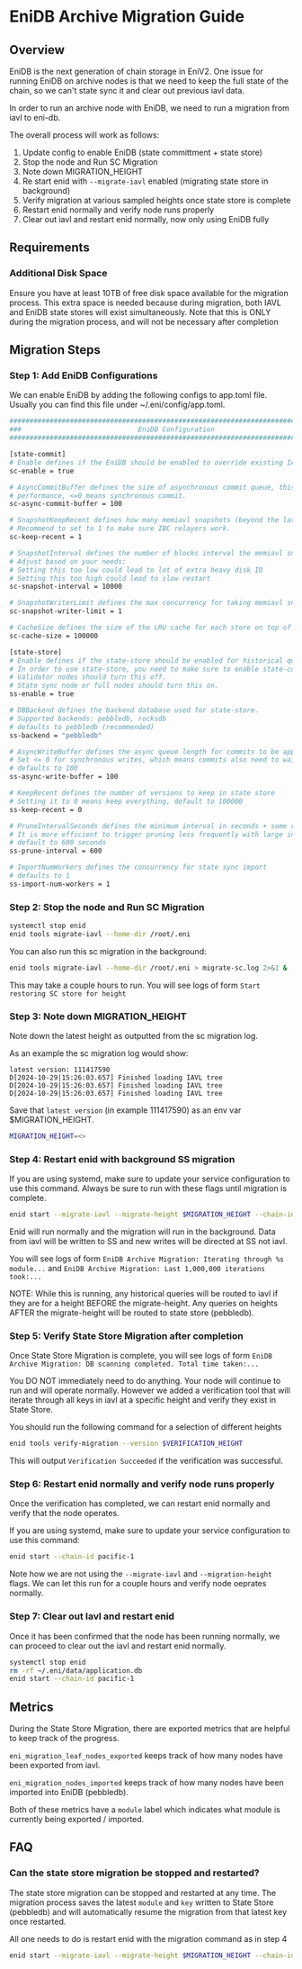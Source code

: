 # EniDB Archive Migration Guide

## Overview
EniDB is the next generation of chain storage in EniV2.
One issue for running EniDB on archive nodes is that we need to keep the full state of the chain, so we can't
state sync it and clear out previous iavl data.

In order to run an archive node with EniDB, we need to run a migration from iavl to eni-db.

The overall process will work as follows:

1. Update config to enable EniDB (state committment + state store)
2. Stop the node and Run SC Migration
3. Note down MIGRATION_HEIGHT
4. Re start enid with `--migrate-iavl` enabled (migrating state store in background)
5. Verify migration at various sampled heights once state store is complete
6. Restart enid normally and verify node runs properly
7. Clear out iavl and restart enid normally, now only using EniDB fully


## Requirements

### Additional Disk Space

Ensure you have at least 10TB of free disk space available for the migration process. This extra space is needed because during migration, both IAVL and EniDB state stores will exist simultaneously. Note
that this is ONLY during the migration process, and will not be necessary after completion


## Migration Steps

### Step 1: Add EniDB Configurations
We can enable EniDB by adding the following configs to app.toml file.
Usually you can find this file under ~/.eni/config/app.toml.
```bash
#############################################################################
###                             EniDB Configuration                       ###
#############################################################################

[state-commit]
# Enable defines if the EniDB should be enabled to override existing IAVL db backend.
sc-enable = true

# AsyncCommitBuffer defines the size of asynchronous commit queue, this greatly improve block catching-up
# performance, <=0 means synchronous commit.
sc-async-commit-buffer = 100

# SnapshotKeepRecent defines how many memiavl snapshots (beyond the latest one) to keep
# Recommend to set to 1 to make sure IBC relayers work.
sc-keep-recent = 1

# SnapshotInterval defines the number of blocks interval the memiavl snapshot is taken, default to 10000 blocks.
# Adjust based on your needs:
# Setting this too low could lead to lot of extra heavy disk IO
# Setting this too high could lead to slow restart
sc-snapshot-interval = 10000

# SnapshotWriterLimit defines the max concurrency for taking memiavl snapshot
sc-snapshot-writer-limit = 1

# CacheSize defines the size of the LRU cache for each store on top of the tree, default to 100000.
sc-cache-size = 100000

[state-store]
# Enable defines if the state-store should be enabled for historical queries.
# In order to use state-store, you need to make sure to enable state-commit at the same time.
# Validator nodes should turn this off.
# State sync node or full nodes should turn this on.
ss-enable = true

# DBBackend defines the backend database used for state-store.
# Supported backends: pebbledb, rocksdb
# defaults to pebbledb (recommended)
ss-backend = "pebbledb"

# AsyncWriteBuffer defines the async queue length for commits to be applied to State Store
# Set <= 0 for synchronous writes, which means commits also need to wait for data to be persisted in State Store.
# defaults to 100
ss-async-write-buffer = 100

# KeepRecent defines the number of versions to keep in state store
# Setting it to 0 means keep everything, default to 100000
ss-keep-recent = 0

# PruneIntervalSeconds defines the minimum interval in seconds + some random delay to trigger pruning.
# It is more efficient to trigger pruning less frequently with large interval.
# default to 600 seconds
ss-prune-interval = 600

# ImportNumWorkers defines the concurrency for state sync import
# defaults to 1
ss-import-num-workers = 1
```


### Step 2: Stop the node and Run SC Migration

```bash
systemctl stop enid
enid tools migrate-iavl --home-dir /root/.eni
```

You can also run this sc migration in the background:
```bash
enid tools migrate-iavl --home-dir /root/.eni > migrate-sc.log 2>&1 &
```

This may take a couple hours to run. You will see logs of form
`Start restoring SC store for height`


### Step 3: Note down MIGRATION_HEIGHT
Note down the latest height as outputted from the sc migration log. 

As an example the sc migration log would show:
```
latest version: 111417590
D[2024-10-29|15:26:03.657] Finished loading IAVL tree
D[2024-10-29|15:26:03.657] Finished loading IAVL tree
D[2024-10-29|15:26:03.657] Finished loading IAVL tree
```

Save that `latest version` (in example 111417590) as an env var $MIGRATION_HEIGHT.

```bash
MIGRATION_HEIGHT=<>
```


### Step 4: Restart enid with background SS migration

If you are using systemd, make sure to update your service configuration to use this command.
Always be sure to run with these flags until migration is complete.
```bash
enid start --migrate-iavl --migrate-height $MIGRATION_HEIGHT --chain-id pacific-1
```

Enid will run normally and the migration will run in the background. Data from iavl
will be written to SS and new writes will be directed at SS not iavl.

You will see logs of form 
`EniDB Archive Migration: Iterating through %s module...` and 
`EniDB Archive Migration: Last 1,000,000 iterations took:...`

NOTE: While this is running, any historical queries will be routed to iavl if
they are for a height BEFORE the migrate-height. Any queries on heights
AFTER the migrate-height will be routed to state store (pebbledb).


### Step 5: Verify State Store Migration after completion
Once State Store Migration is complete, you will see logs of form
`EniDB Archive Migration: DB scanning completed. Total time taken:...`

You DO NOT immediately need to do anything. Your node will continue to run
and will operate normally. However we added a verification tool that will iterate through
all keys in iavl at a specific height and verify they exist in State Store.

You should run the following command for a selection of different heights
```bash
enid tools verify-migration --version $VERIFICATION_HEIGHT
```

This will output `Verification Succeeded` if the verification was successful.


### Step 6: Restart enid normally and verify node runs properly
Once the verification has completed, we can restart enid normally and verify
that the node operates.

If you are using systemd, make sure to update your service configuration to use this command:
```bash
enid start --chain-id pacific-1
```

Note how we are not using the `--migrate-iavl` and `--migration-height` flags.
We can let this run for a couple hours and verify node oeprates normally.


### Step 7: Clear out Iavl and restart enid
Once it has been confirmed that the node has been running normally,
we can proceed to clear out the iavl and restart enid normally.

```bash
systemctl stop enid
rm -rf ~/.eni/data/application.db
enid start --chain-id pacific-1
```


## Metrics

During the State Store Migration, there are exported metrics that are helpful to keep track of
the progress.

`eni_migration_leaf_nodes_exported` keeps track of how many nodes have been exported from iavl.

`eni_migration_nodes_imported` keeps track of how many nodes have been imported into EniDB (pebbledb).

Both of these metrics have a `module` label which indicates what module is currently being exported / imported.


## FAQ

### Can the state store migration be stopped and restarted?

The state store migration can be stopped and restarted at any time. The migration
process saves the latest `module` and `key` written to State Store (pebbledb) and will
automatically resume the migration from that latest key once restarted.

All one needs to do is restart enid with the migration command as in step 4
```bash
enid start --migrate-iavl --migrate-height $MIGRATION_HEIGHT --chain-id pacific-1
```
